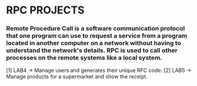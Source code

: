 # RPC PROJECTS 
### Remote Procedure Call is a software communication protocol that one program can use to request a service from a program located in another computer on a network without having to understand the network's details. RPC is used to call other processes on the remote systems like a local system.


[1] LAB4 -> Manage users and generates their unique RFC code. 
[2] LAB5 -> Manage products for a supermarket and show the receipt. 
